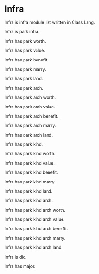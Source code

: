 # Infra

Infra is infra module list written in Class Lang.

Infra is park infra.

Infra has park worth.

Infra has park value.

Infra has park benefit.

Infra has park marry.

Infra has park land.

Infra has park arch.

Infra has park arch worth.

Infra has park arch value.

Infra has park arch benefit.

Infra has park arch marry.

Infra has park arch land.

Infra has park kind.

Infra has park kind worth.

Infra has park kind value.

Infra has park kind benefit.

Infra has park kind marry.

Infra has park kind land.

Infra has park kind arch.

Infra has park kind arch worth.

Infra has park kind arch value.

Infra has park kind arch benefit.

Infra has park kind arch marry.

Infra has park kind arch land.

Infra is did.

Infra has major.